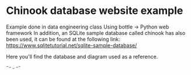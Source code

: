 # Chinook database website example
Example done in data engineering class
Using bottle -> Python web framework
In addition, an SQLite sample database called chinook has also been used, it can be found at the following link:
https://www.sqlitetutorial.net/sqlite-sample-database/

Here you'll find the database and diagram used as a reference.

˶ᵔ ᵕ ᵔ˶
